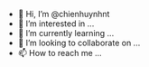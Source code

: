 - 👋 Hi, I’m @chienhuynhnt
- 👀 I’m interested in ...
- 🌱 I’m currently learning ...
- 💞️ I’m looking to collaborate on ...
- 📫 How to reach me ...

<!---
chienhuynhnt/chienhuynhnt is a ✨ special ✨ repository because its `README.md` (this file) appears on your GitHub profile.
You can click the Preview link to take a look at your changes.
--->
